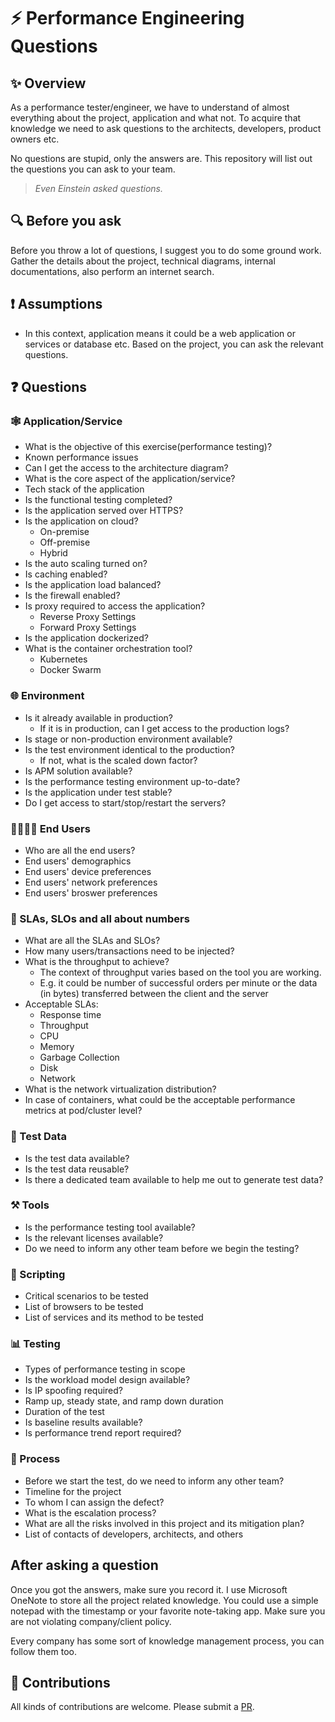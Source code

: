 # ⚡ Performance Engineering Questions

## ✨ Overview
As a performance tester/engineer, we have to understand of almost everything about the project, application and what not. To acquire that knowledge we need to ask questions to the architects, developers, product owners etc.

No questions are stupid, only the answers are. This repository will list out the questions you can ask to your team.

> *Even Einstein asked questions.*

## 🔍 Before you ask

Before you throw a lot of questions, I suggest you to do some ground work. Gather the details about the project, technical diagrams, internal documentations, also perform an internet search.

## ❗ Assumptions

- In this context, application means it could be a web application or services or database etc. Based on the project, you can ask the relevant questions.

## ❓ Questions

### 🕸 Application/Service

 - What is the objective of this exercise(performance testing)?
 - Known performance issues
 - Can I get the access to the architecture diagram?
 - What is the core aspect of the application/service?
 - Tech stack of the application
 - Is the functional testing completed? 
 - Is the application served over HTTPS?
 - Is the application on cloud?
   - On-premise
   - Off-premise
   - Hybrid
 - Is the auto scaling turned on?
 - Is caching enabled?
 - Is the application load balanced?
 - Is the firewall enabled?
 - Is proxy required to access the application?
   - Reverse Proxy Settings
   - Forward Proxy Settings
 - Is the application dockerized?
 - What is the container orchestration tool?
   - Kubernetes
   - Docker Swarm   

### 🌐 Environment

 - Is it already available in production?
    - If it is in production, can I get access to the production logs?
 - Is stage or non-production environment available?
 - Is the test environment identical to the production?
    - If not, what is the scaled down factor?
 - Is APM solution available?
 - Is the performance testing environment up-to-date?
 - Is the application under test stable?
 - Do I get access to start/stop/restart the servers?

### 👨‍👩‍👧‍👦 End Users

 - Who are all the end users?
 - End users' demographics
 - End users' device preferences
 - End users' network preferences
 - End users' broswer preferences

### 🔢 SLAs, SLOs and all about numbers

 - What are all the SLAs and SLOs?
 - How many users/transactions need to be injected?
 - What is the throughput to achieve?
   - The context of throughput varies based on the tool you are working.
   - E.g. it could be number of successful orders per minute or the data (in bytes) transferred between the client and the server
 - Acceptable SLAs: 
    - Response time
    - Throughput
    - CPU
    - Memory
    - Garbage Collection
    - Disk
    - Network
 - What is the network virtualization distribution?
 - In case of containers, what could be the acceptable performance metrics at pod/cluster level?

### 💾 Test Data

 - Is the test data available?
 - Is the test data reusable?
 - Is there a dedicated team available to help me out to generate test data?

### ⚒️ Tools

 - Is the performance testing tool available?
 - Is the relevant licenses available?
 - Do we need to inform any other team before we begin the testing?

### 📜 Scripting

 - Critical scenarios to be tested
 - List of browsers to be tested 
 - List of services and its method to be tested

### 📊 Testing

 - Types of performance testing in scope
 - Is the workload model design available?
 - Is IP spoofing required?
 - Ramp up, steady state, and ramp down duration
 - Duration of the test
 - Is baseline results available?
 - Is performance trend report required?
 
### 🔁 Process 

 - Before we start the test, do we need to inform any other team?
 - Timeline for the project
 - To whom I can assign the defect?
 - What is the escalation process?
 - What are all the risks involved in this project and its mitigation plan?
 - List of contacts of developers, architects, and others

## After asking a question

Once you got the answers, make sure you record it. I use Microsoft OneNote to store all the project related knowledge. You could use a simple notepad with the timestamp or your favorite note-taking app. Make sure you are not violating company/client policy.

Every company has some sort of knowledge management process, you can follow them too.

## 🙏 Contributions

All kinds of contributions are welcome. Please submit a [PR](https://github.com/QAInsights/Performance-Engineering-Questions/pulls).
